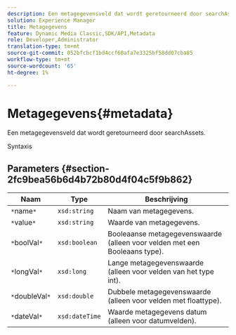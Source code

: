 ```yaml
---
description: Een metagegevensveld dat wordt geretourneerd door searchAssets.
solution: Experience Manager
title: Metagegevens
feature: Dynamic Media Classic,SDK/API,Metadata
role: Developer,Administrator
translation-type: tm+mt
source-git-commit: 052bfcbcf1bd4ccf60afa7e3325bf58dd07cba85
workflow-type: tm+mt
source-wordcount: '65'
ht-degree: 1%

---
```



# Metagegevens{#metadata}

Een metagegevensveld dat wordt geretourneerd door searchAssets.

Syntaxis

## Parameters {#section-2fc9bea56b6d4b72b80d4f04c5f9b862}

| Naam | Type | Beschrijving |
|---|---|---|
| `*`name`*` | `xsd:string` | Naam van metagegevens. |
| `*`value`*` | `xsd:string` | Waarde van metagegevens. |
| `*`boolVal`*` | `xsd:boolean` | Booleaanse metagegevenswaarde (alleen voor velden met een Booleaans type). |
| `*`longVal`*` | `xsd:long` | Lange metagegevenswaarde (alleen voor velden van het type int). |
| `*`doubleVal`*` | `xsd:double` | Dubbele metagegevenswaarde (alleen voor velden met floattype). |
| `*`dateVal`*` | `xsd:dateTime` | Waarde metagegevens datum (alleen voor datumvelden). |


